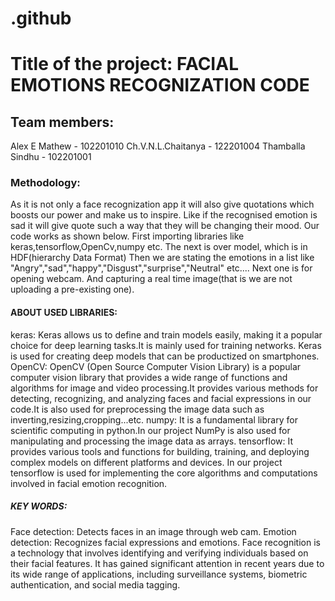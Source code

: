 # .github
# Title of the project: FACIAL EMOTIONS RECOGNIZATION CODE
## Team members:
 Alex E Mathew - 102201010
 Ch.V.N.L.Chaitanya - 122201004
 Thamballa Sindhu - 102201001
### Methodology:
 As it is not only a face recognization app it will also give quotations which boosts our power and make us to inspire.
 Like if the recognised emotion is sad it will give quote such a way that they will be changing their mood.
 Our code works as shown below.
 First importing libraries like keras,tensorflow,OpenCv,numpy etc.
 The next is over model, which is in HDF(hierarchy Data Format)
 Then we are stating the emotions in a list like "Angry","sad","happy","Disgust","surprise","Neutral" etc....
 Next one is for opening webcam. 
 And capturing a real time image(that is we are not uploading a pre-existing one).
 #### ABOUT USED LIBRARIES:
 keras:  Keras allows us to define and train models easily, making it a popular choice for deep learning tasks.It is mainly used for training       networks. Keras is used for creating deep models that can be productized on smartphones.
 OpenCV: OpenCV (Open Source Computer Vision Library) is a popular computer vision library that provides a wide range of functions and algorithms   for image and video processing.It provides various methods for detecting, recognizing, and analyzing faces and facial expressions in our         code.It is also used for preprocessing the image data such as inverting,resizing,cropping...etc.
 numpy: It is a fundamental library for scientific computing in python.In our project NumPy is also used for manipulating and processing the       image data as arrays.
 tensorflow: It provides various tools and functions for building, training, and deploying complex models on different platforms and devices. In   our project tensorflow is used for implementing the core algorithms and computations involved in facial emotion recognition.
 ##### KEY WORDS:
 Face detection: Detects faces in an image through web cam.
 Emotion detection: Recognizes facial expressions and emotions.
    Face recognition is a technology that involves identifying and verifying individuals based on their facial features. It has gained significant attention in recent years due to its wide range of applications, including surveillance systems, biometric authentication, and social media tagging.
